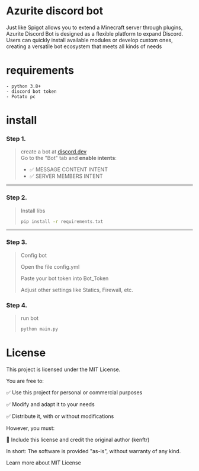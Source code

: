 # Azurite discord bot
Just like Spigot allows you to extend a Minecraft server through plugins, Azurite Discord Bot is designed as a flexible platform to expand Discord. Users can quickly install available modules or develop custom ones, creating a versatile bot ecosystem that meets all kinds of needs
# requirements
```
- python 3.8+
- discord bot token
- Potato pc
```

# install

### Step 1.  
> create a bot at [discord.dev](https://discord.com/developers/applications)  
> Go to the "Bot" tab and **enable intents**:
> - ✅ MESSAGE CONTENT INTENT  
> - ✅ SERVER MEMBERS INTENT
---

### Step 2. 
> Install libs  
> 
> ```bash
> pip install -r requirements.txt
> ```
---

### Step 3.
> Config bot
> 
> Open the file config.yml
> 
> Paste your bot token into Bot_Token
> 
> Adjust other settings like Statics, Firewall, etc.
> 
### Step 4.
> run bot
> 
> ```bash
> python main.py
> ```

# License

This project is licensed under the MIT License.

You are free to:

✅ Use this project for personal or commercial purposes

✅ Modify and adapt it to your needs

✅ Distribute it, with or without modifications

However, you must:

📄 Include this license and credit the original author (kenftr)

In short: The software is provided "as-is", without warranty of any kind.

Learn more about MIT License